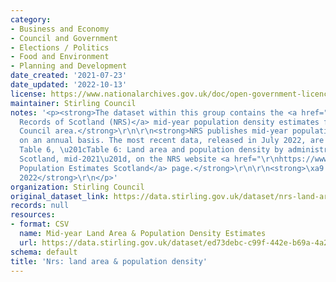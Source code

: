 ```yaml
---
category:
- Business and Economy
- Council and Government
- Elections / Politics
- Food and Environment
- Planning and Development
date_created: '2021-07-23'
date_updated: '2022-10-13'
license: https://www.nationalarchives.gov.uk/doc/open-government-licence/version/3/
maintainer: Stirling Council
notes: '<p><strong>The dataset within this group contains the <a href="https://www.nrscotland.gov.uk/">National
  Records of Scotland (NRS)</a> mid-year population density estimates for the Stirling
  Council area.</strong>\r\n\r\n<strong>NRS publishes mid-year population estimates
  on an annual basis. The most recent data, released in July 2022, are sourced from
  Table 6, \u201cTable 6: Land area and population density by administrative area,
  Scotland, mid-2021\u201d, on the NRS website <a href="\r\nhttps://www.nrscotland.gov.uk/statistics-and-data/statistics/statistics-by-theme/population/population-estimates/mid-year-population-estimates/mid-2021">Mid-2021
  Population Estimates Scotland</a> page.</strong>\r\n\r\n<strong>\xa9 Crown Copyright
  2022</strong>\r\n</p>'
organization: Stirling Council
original_dataset_link: https://data.stirling.gov.uk/dataset/nrs-land-area-and-population-density
records: null
resources:
- format: CSV
  name: Mid-year Land Area & Population Density Estimates
  url: https://data.stirling.gov.uk/dataset/ed73debc-c99f-442e-b69a-4a288235bf2f/resource/8d8e7c94-701e-4f38-9346-f5b0bf25d121/download/20220718-stirling-nrs-land-area-population-density-estimates-2000-to-2021.csv
schema: default
title: 'Nrs: land area & population density'
---
```

